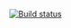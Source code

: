 [![Build status](https://ci.appveyor.com/api/projects/status/q6yno0n4ht7r5nnv?svg=true)](https://ci.appveyor.com/project/DmitriyQa47/task7)
